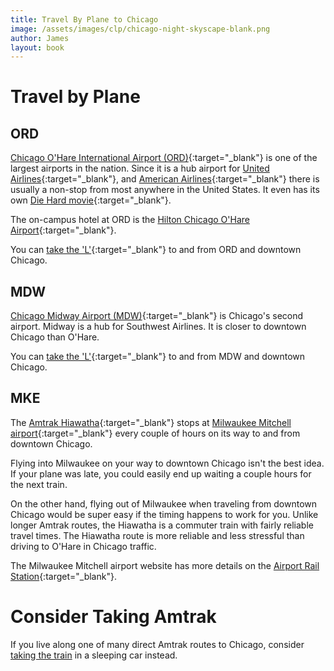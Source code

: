 ```yaml
---
title: Travel By Plane to Chicago
image: /assets/images/clp/chicago-night-skyscape-blank.png
author: James
layout: book
---
```


# Travel by Plane

## ORD

[Chicago O'Hare International Airport (ORD)](https://www.flychicago.com/ohare/home/pages/default.aspx){:target="_blank"} is one of the largest airports in the nation. Since it is a hub airport for [United Airlines](https://www.united.com/){:target="_blank"}, and [American Airlines](https://www.aa.com/){:target="_blank"} there is usually a non-stop from most anywhere in the United States. It even has its own [Die Hard movie](https://www.imdb.com/title/tt0099423/){:target="_blank"}.

The on-campus hotel at ORD is the [Hilton Chicago O'Hare Airport](https://www.hilton.com/en/hotels/chiohhh-hilton-chicago-ohare-airport/){:target="_blank"}.

You can [take the 'L'](https://www.transitchicago.com/airports/){:target="_blank"} to and from ORD and downtown Chicago.


## MDW

[Chicago Midway Airport (MDW)](https://www.flychicago.com/midway/home/pages/default.aspx){:target="_blank"} is Chicago's second airport. Midway is a hub for Southwest Airlines. It is closer to downtown Chicago than O'Hare.

You can [take the 'L'](https://www.transitchicago.com/airports/){:target="_blank"} to and from MDW and downtown Chicago.

## MKE

The [Amtrak Hiawatha](https://amtrakhiawatha.com/amtrak/schedules.php){:target="_blank"} stops at [Milwaukee Mitchell airport](https://www.mitchellairport.com/){:target="_blank"} every couple of hours on its way to and from downtown Chicago.

Flying into Milwaukee on your way to downtown Chicago isn't the best idea. If your plane was late, you could easily end up waiting a couple hours for the next train.

On the other hand, flying out of Milwaukee when traveling from downtown Chicago would be super easy if the timing happens to work for you. Unlike longer Amtrak routes, the Hiawatha is a commuter train with fairly reliable travel times. The Hiawatha route is  more reliable and less stressful than driving to O'Hare in Chicago traffic.

The Milwaukee Mitchell airport website has more details on the [Airport Rail Station](https://www.mitchellairport.com/parking-transportation/ground-transportation#Amtrak){:target="_blank"}.


# Consider Taking Amtrak

If you live along one of many direct Amtrak routes to Chicago, consider [taking the train]({{site.url}}{{site.baseurl}}/clp/chi/train) in a sleeping car instead.


